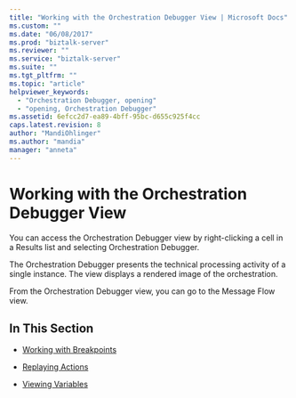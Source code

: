 ```yaml
---
title: "Working with the Orchestration Debugger View | Microsoft Docs"
ms.custom: ""
ms.date: "06/08/2017"
ms.prod: "biztalk-server"
ms.reviewer: ""
ms.service: "biztalk-server"
ms.suite: ""
ms.tgt_pltfrm: ""
ms.topic: "article"
helpviewer_keywords: 
  - "Orchestration Debugger, opening"
  - "opening, Orchestration Debugger"
ms.assetid: 6efcc2d7-ea89-4bff-95bc-d655c925f4cc
caps.latest.revision: 8
author: "MandiOhlinger"
ms.author: "mandia"
manager: "anneta"
---
```

# Working with the Orchestration Debugger View
You can access the Orchestration Debugger view by right-clicking a cell in a Results list and selecting Orchestration Debugger.  
  
 The Orchestration Debugger presents the technical processing activity of a single instance. The view displays a rendered image of the orchestration.  
  
 From the Orchestration Debugger view, you can go to the Message Flow view.  
  
## In This Section  
  
-   [Working with Breakpoints](../core/working-with-breakpoints.md)  
  
-   [Replaying Actions](../core/replaying-actions.md)  
  
-   [Viewing Variables](../core/viewing-variables.md)